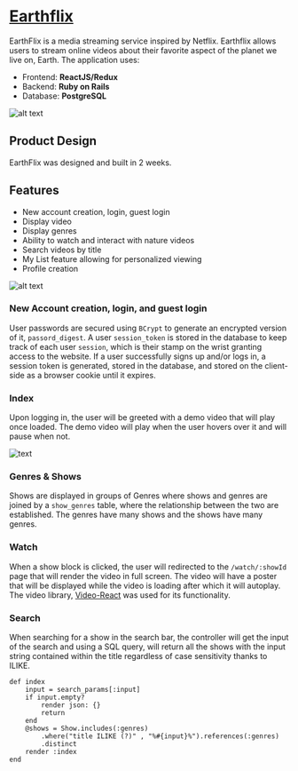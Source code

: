 
# [Earthflix](https://earthflix.herokuapp.com/#/)


EarthFlix is a media streaming service inspired by Netflix. Earthflix allows users to stream online videos about their favorite aspect of the planet we live on, Earth. The application uses:

* Frontend: **ReactJS/Redux**
* Backend: **Ruby on Rails** 
* Database: **PostgreSQL**

![alt text](https://earthflix-dev.s3-us-west-1.amazonaws.com/Earthflix_splash_sc.png)

## Product Design

EarthFlix was designed and built in 2 weeks.

## Features

* New account creation, login, guest login
* Display video
* Display genres
* Ability to watch and interact with nature videos
* Search videos by title
* My List feature allowing for personalized viewing
* Profile creation

![alt text](https://earthflix-dev.s3-us-west-1.amazonaws.com/earthflix_index_sc.png)

### New Account creation, login, and guest login

User passwords are secured using `BCrypt` to generate an encrypted version of it, `passord_digest`. A user `session_token` is stored in the database to keep track of each user `session`, which is their stamp on the wrist granting access to the website. If a user successfully signs up and/or logs in, a session token is generated, stored in the database, and stored on the client-side as a browser cookie until it expires.

### Index

Upon logging in, the user will be greeted with a demo video that will play once loaded. The demo video will play when the user hovers over it and will pause when not.

![text](https://earthflix-dev.s3-us-west-1.amazonaws.com/earthflix_big_video_sc.png)

### Genres & Shows

Shows are displayed in groups of Genres where shows and genres are joined by a `show_genres` table, where the relationship between the two are established. The genres have many shows and the shows have many genres.

### Watch

When a show block is clicked, the user will redirected to the `/watch/:showId` page that will render the video in full screen. The video will have a poster that will be displayed while the video is loading after which it will autoplay. The video library, [Video-React](https://video-react.js.org) was used for its functionality.

### Search

When searching for a show in the search bar, the controller will get the input of the search and using a SQL query, will return all the shows with the input string contained within the title regardless of case sensitivity thanks to ILIKE. 

```
def index
    input = search_params[:input]
    if input.empty?
        render json: {}
        return
    end
    @shows = Show.includes(:genres)
        .where("title ILIKE (?)" , "%#{input}%").references(:genres)
        .distinct
    render :index
end
```